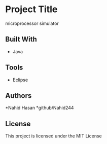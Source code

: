 # Project Title
microprocessor simulator

## Built With

* Java
## Tools
* Eclipse

## Authors

*Nahid Hasan
*github/Nahid244



## License

This project is licensed under the MIT License 
